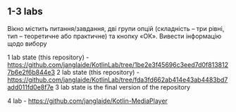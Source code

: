 ## 1-3 labs
Вікно містить питання/завдання, дві групи опцій (складність – три рівні, тип – теоретичне або практичне) та кнопку «ОК». Вивести інформацію щодо вибору

1 lab state (this repository) - https://github.com/janglaide/KotlinLab/tree/1be2e3f45696c3eed7d0f8138127b6e2f6b844e3
2 lab state (this repository) - https://github.com/janglaide/KotlinLab/tree/fda3fd662ab414e43ab4483bd7add011fd0e8f7e
3 lab state is the final version of the repository

4 lab - https://github.com/janglaide/Kotlin-MediaPlayer
